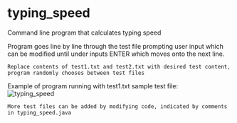 # typing_speed
Command line program that calculates typing speed  
  
Program goes line by line through the test file prompting user input which can be modified until under inputs ENTER which moves onto the next line.  

    Replace contents of test1.txt and test2.txt with desired test content, program randomly chooses between test files

   Example of program running with test1.txt sample test file:  
![typing_speed](https://user-images.githubusercontent.com/38901192/39668655-3e5e6586-5088-11e8-92f9-788093d98eaf.PNG)  

    More test files can be added by modifying code, indicated by comments in typing_speed.java

